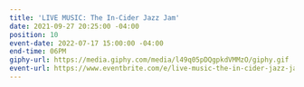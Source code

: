 ```yaml
---
title: 'LIVE MUSIC: The In-Cider Jazz Jam'
date: 2021-09-27 20:25:00 -04:00
position: 10
event-date: 2022-07-17 15:00:00 -04:00
end-time: 06PM
giphy-url: https://media.giphy.com/media/l49q05pDQgpkdVMMzO/giphy.gif
event-url: https://www.eventbrite.com/e/live-music-the-in-cider-jazz-jam-tickets-380521960427
---
```


